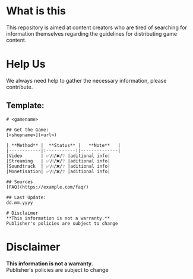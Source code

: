 # What is this
This repository is aimed at content creators who are tired of searching for information themselves regarding the guidelines for distributing game content.

# Help Us
We always need help to gather the necessary information, please contribute.  

## Template:
```MD
# <gamename>

## Get the Game:
[<shopname>](<url>)  

| **Method** |  **Status** |   **Note**   |
|------------|:-----------:|--------------|
|Video       | ✅/❕/❌/❔ |aditional info|
|Streaming   | ✅/❕/❌/❔ |aditional info|
|Soundtrack  | ✅/❕/❌/❔ |aditional info|
|Monetisation| ✅/❕/❌/❔ |aditional info|

## Sources
[FAQ](https://example.com/faq/)

## Last Update:
dd.mm.yyyy

# Disclaimer
**This information is not a warranty.**  
Publisher's policies are subject to change

```

# Disclaimer
**This information is not a warranty.**  
Publisher's policies are subject to change
